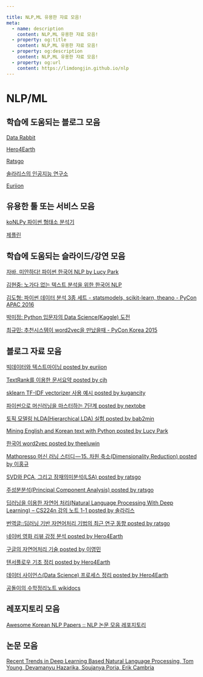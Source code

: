 ```yaml
---

title: NLP,ML 유용한 쟈료 모음!
meta: 
  - name: description
    content: NLP,ML 유용한 쟈료 모음! 
  - property: og:title
    content: NLP,ML 유용한 쟈료 모음! 
  - property: og:description
    content: NLP,ML 유용한 쟈료 모음! 
  - property: og:url
    content: https://limdongjin.github.io/nlp
---
```

# NLP/ML

## 학습에 도움되는 블로그 모음

[Data Rabbit](https://flonelin.wordpress.com/author/soleaf/page/2/)

[Hero4Earth](http://hero4earth.com/blog/learning/2018/01/17/NLP_Basics_01/)

[Ratsgo](https://ratsgo.github.io/blog/categories/#natural-language-processing)

[솔라리스의 인공지능 연구소](http://solarisailab.com/about)

[Euriion](http://euriion.com/?p=535)

## 유용한 툴 또는 서비스 모음 

[koNLPy 파이썬 형태소 분석기](http://konlpy.org/ko/v0.4.4/)

[제플린](https://www.zepl.com/U97PE52NC/spaces/S_ZEPL/40557eef2b2642a2a9880a63c61e4df7)

## 학습에 도움되는 슬라이드/강연 모음 

[자바, 미안하다! 파이썬 한국어 NLP by Lucy Park](https://www.slideshare.net/lucypark/py-con-2014-38531830)

[김현중: 노가다 없는 텍스트 분석을 위한 한국어 NLP](https://www.youtube.com/watch?v=dxkbvZmbLWc)

[김도형: 파이썬 데이터 분석 3종 세트 - statsmodels, scikit-learn, theano - PyCon APAC 2016](https://www.youtube.com/watch?v=Z5rD3yQ96Lo&t=10s)

[박미정: Python 입문자의 Data Science(Kaggle) 도전](https://www.youtube.com/watch?v=_ISCm5LBNI0)

[최규민: 추천시스템이 word2vec을 만났을때 - PyCon Korea 2015](https://www.youtube.com/watch?v=iutEgQg7yws)

## 블로그 자료 모음

[빅데이터와 텍스트마이닝 posted by euriion](http://euriion.com/?p=535)

[TextRank를 이용한 문서요약 posted by cjh](http://excelsior-cjh.tistory.com/entry/TextRank%EB%A5%BC-%EC%9D%B4%EC%9A%A9%ED%95%9C-%EB%AC%B8%EC%84%9C%EC%9A%94%EC%95%BD)

[sklearn TF-IDF vectorizer 사용 예시 posted by kugancity](http://kugancity.tistory.com/entry/sklearn-TFIDF-vectorizer-%EC%82%AC%EC%9A%A9-%EC%98%88%EC%8B%9C)

[파이썬으로 머신러닝을 마스터하는 7단계 posted by nextobe](https://www.nextobe.com/single-post/2017/04/27/%ED%8C%8C%EC%9D%B4%EC%8D%AC%EC%9C%BC%EB%A1%9C-%EA%B8%B0%EA%B3%84%ED%95%99%EC%8A%B5%EC%9D%84-%EB%A7%88%EC%8A%A4%ED%84%B0%ED%95%98%EB%8A%94-7%EB%8B%A8%EA%B3%84)

[토픽 모델링 hLDA(Hierarchical LDA) 실험 posted by bab2min](https://bab2min.tistory.com/578)

[Mining English and Korean text with Python posted by Lucy Park](https://www.lucypark.kr/courses/2015-ba/text-mining.html#)

[한국어 word2vec posted by theeluwin](http://blog.theeluwin.kr/post/146591096133/%ED%95%9C%EA%B5%AD%EC%96%B4-word2vec)

[Mathpresso 머신 러닝 스터디 — 15. 차원 축소(Dimensionality Reduction) posted by 이홍규](https://medium.com/@mldevhong/mathpresso-머신-러닝-스터디-15-차원-축소-dimensionality-reduction-76b13460506f)

[SVD와 PCA, 그리고 잠재의미분석(LSA) posted by ratsgo](https://ratsgo.github.io/from%20frequency%20to%20semantics/2017/04/06/pcasvdlsa/)

[주성분분석(Principal Component Analysis) posted by ratsgo](https://ratsgo.github.io/machine%20learning/2017/04/24/PCA/)

[딥러닝을 이용한 자연어 처리(Natural Language Processing With Deep Learning) – CS224n 강의 노트 1-1 posted by 솔라리스](http://solarisailab.com/archives/818)

[번역글::딥러닝 기반 자연어처리 기법의 최근 연구 동향 posted by ratsgo](https://ratsgo.github.io/natural%20language%20processing/2017/08/16/deepNLP/)

[네이버 영화 리뷰 감정 분석 posted by Hero4Earth](http://hero4earth.com/blog/projects/2018/01/21/naver_movie_review/)

[구글의 자연어처리 기술 posted by 이영민](https://brunch.co.kr/@mapthecity/25)

[텐서플로우 기초 정리 posted by Hero4Earth](http://hero4earth.com/blog/learning/2018/01/15/tensor_flow_basics/)

[데이터 사이언스(Data Science) 프로세스 정리 posted by Hero4Earth](http://hero4earth.com/blog/learning/2018/01/27/data_science_process/)

[공돌이의 수학정리노트 wikidocs](https://wikidocs.net/book/563)

## 레포지토리 모음 

[Awesome Korean NLP Papers :: NLP 논문 모음 레포지토리](https://github.com/papower1/Awesome-Korean-NLP-Papers)

## 논문 모음 

[Recent Trends in Deep Learning Based
 Natural Language Processing, Tom Young, Devamanyu Hazarika, Soujanya Poria, Erik Cambria](https://arxiv.org/pdf/1708.02709.pdf)

<ClientOnly>
<Disqus />
</ClientOnly>
